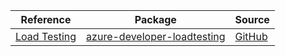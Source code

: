| Reference | Package | Source |
|---|---|---|
|[Load Testing](developer-loadtesting-readme.md)|[azure-developer-loadtesting](https://repo1.maven.org/maven2/com/azure/azure-developer-loadtesting)|[GitHub](https://github.com/Azure/azure-sdk-for-java/blob/main/sdk/loadtesting/azure-developer-loadtesting)|
